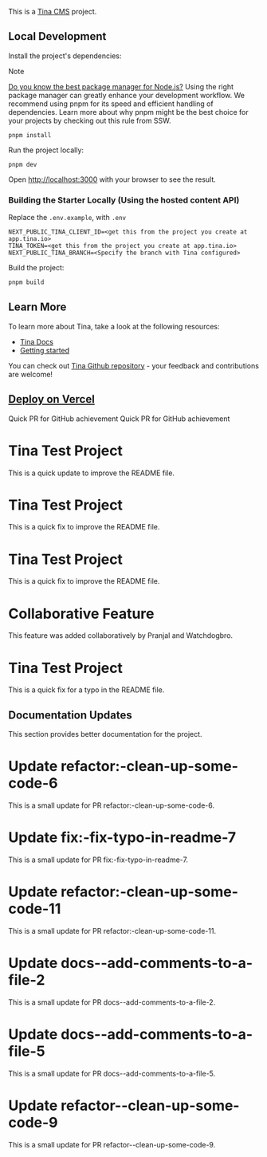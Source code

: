This is a [Tina CMS](https://tina.io/) project.

## Local Development

Install the project's dependencies:

> [!NOTE]  
> [Do you know the best package manager for Node.js?](https://www.ssw.com.au/rules/best-package-manager-for-node/) Using the right package manager can greatly enhance your development workflow. We recommend using pnpm for its speed and efficient handling of dependencies. Learn more about why pnpm might be the best choice for your projects by checking out this rule from SSW.

```
pnpm install
```

Run the project locally:

```
pnpm dev
```

Open [http://localhost:3000](http://localhost:3000) with your browser to see the result.

### Building the Starter Locally (Using the hosted content API)

Replace the `.env.example`, with `.env`

```
NEXT_PUBLIC_TINA_CLIENT_ID=<get this from the project you create at app.tina.io>
TINA_TOKEN=<get this from the project you create at app.tina.io>
NEXT_PUBLIC_TINA_BRANCH=<Specify the branch with Tina configured>
```

Build the project:

```bash
pnpm build
```

## Learn More

To learn more about Tina, take a look at the following resources:

- [Tina Docs](https://tina.io/docs)
- [Getting started](https://tina.io/docs/setup-overview/)

You can check out [Tina Github repository](https://github.com/tinacms/tinacms) - your feedback and contributions are welcome!

## [Deploy on Vercel](https://tina.io/guides/tina-cloud/add-tinacms-to-existing-site/deployment/)
Quick PR for GitHub achievement
Quick PR for GitHub achievement
# Tina Test Project
This is a quick update to improve the README file.
# Tina Test Project
This is a quick fix to improve the README file.
# Tina Test Project
This is a quick fix to improve the README file.
# Collaborative Feature
This feature was added collaboratively by Pranjal and Watchdogbro.
# Tina Test Project
This is a quick fix for a typo in the README file.
## Documentation Updates
This section provides better documentation for the project.
# Update refactor:-clean-up-some-code-6
This is a small update for PR refactor:-clean-up-some-code-6.
# Update fix:-fix-typo-in-readme-7
This is a small update for PR fix:-fix-typo-in-readme-7.
# Update refactor:-clean-up-some-code-11
This is a small update for PR refactor:-clean-up-some-code-11.
# Update docs--add-comments-to-a-file-2
This is a small update for PR docs--add-comments-to-a-file-2.
# Update docs--add-comments-to-a-file-5
This is a small update for PR docs--add-comments-to-a-file-5.
# Update refactor--clean-up-some-code-9
This is a small update for PR refactor--clean-up-some-code-9.
